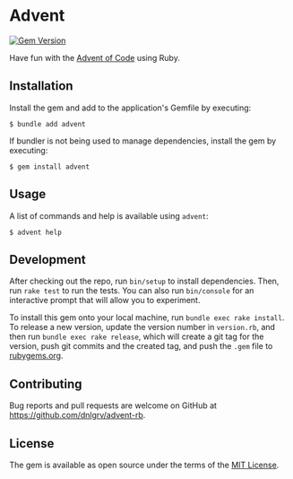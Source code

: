 # Advent

[![Gem Version](https://badge.fury.io/rb/advent.svg)](https://badge.fury.io/rb/advent)

Have fun with the [Advent of Code](https://rubygems.org) using Ruby.

## Installation

Install the gem and add to the application's Gemfile by executing:

    $ bundle add advent

If bundler is not being used to manage dependencies, install the gem by executing:

    $ gem install advent

## Usage

A list of commands and help is available using `advent`:

    $ advent help

## Development

After checking out the repo, run `bin/setup` to install dependencies. Then, run `rake test` to run the tests. You can also run `bin/console` for an interactive prompt that will allow you to experiment.

To install this gem onto your local machine, run `bundle exec rake install`. To release a new version, update the version number in `version.rb`, and then run `bundle exec rake release`, which will create a git tag for the version, push git commits and the created tag, and push the `.gem` file to [rubygems.org](https://rubygems.org).

## Contributing

Bug reports and pull requests are welcome on GitHub at https://github.com/dnlgrv/advent-rb.

## License

The gem is available as open source under the terms of the [MIT License](https://opensource.org/licenses/MIT).
